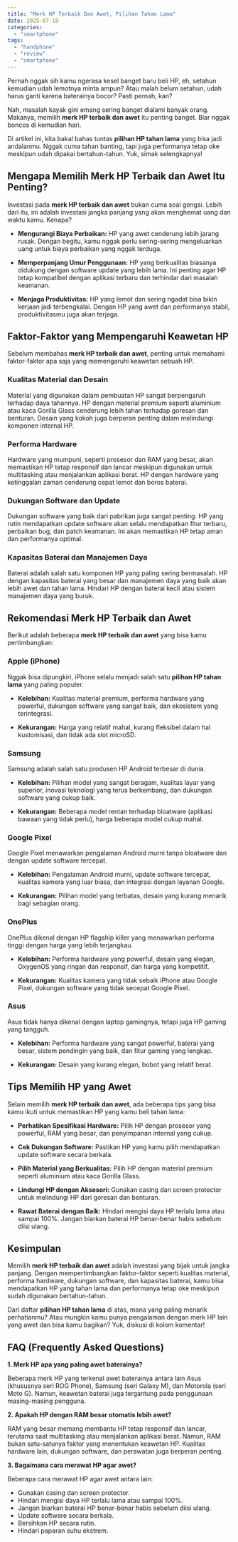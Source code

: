 ```yaml
---
title: "Merk HP Terbaik Dan Awet, Pilihan Tahan Lama"
date: 2025-07-18
categories: 
  - "smartphone"
tags: 
  - "handphone"
  - "review"
  - "smartphone"
---
```


Pernah nggak sih kamu ngerasa kesel banget baru beli HP, eh, setahun kemudian udah lemotnya minta ampun? Atau malah belum setahun, udah harus ganti karena baterainya bocor? Pasti pernah, kan?

Nah, masalah kayak gini emang sering banget dialami banyak orang. Makanya, memilih **merk HP terbaik dan awet** itu penting banget. Biar nggak boncos di kemudian hari.

Di artikel ini, kita bakal bahas tuntas **pilihan HP tahan lama** yang bisa jadi andalanmu. Nggak cuma tahan banting, tapi juga performanya tetap oke meskipun udah dipakai bertahun-tahun. Yuk, simak selengkapnya!

## Mengapa Memilih Merk HP Terbaik dan Awet Itu Penting?

Investasi pada **merk HP terbaik dan awet** bukan cuma soal gengsi. Lebih dari itu, ini adalah investasi jangka panjang yang akan menghemat uang dan waktu kamu. Kenapa?

- **Mengurangi Biaya Perbaikan:** HP yang awet cenderung lebih jarang rusak. Dengan begitu, kamu nggak perlu sering-sering mengeluarkan uang untuk biaya perbaikan yang nggak terduga.
    
- **Memperpanjang Umur Penggunaan:** HP yang berkualitas biasanya didukung dengan software update yang lebih lama. Ini penting agar HP tetap kompatibel dengan aplikasi terbaru dan terhindar dari masalah keamanan.
    
- **Menjaga Produktivitas:** HP yang lemot dan sering ngadat bisa bikin kerjaan jadi terbengkalai. Dengan HP yang awet dan performanya stabil, produktivitasmu juga akan terjaga.
    

## Faktor-Faktor yang Mempengaruhi Keawetan HP

Sebelum membahas **merk HP terbaik dan awet**, penting untuk memahami faktor-faktor apa saja yang memengaruhi keawetan sebuah HP.

### Kualitas Material dan Desain

Material yang digunakan dalam pembuatan HP sangat berpengaruh terhadap daya tahannya. HP dengan material premium seperti aluminium atau kaca Gorilla Glass cenderung lebih tahan terhadap goresan dan benturan. Desain yang kokoh juga berperan penting dalam melindungi komponen internal HP.

### Performa Hardware

Hardware yang mumpuni, seperti prosesor dan RAM yang besar, akan memastikan HP tetap responsif dan lancar meskipun digunakan untuk multitasking atau menjalankan aplikasi berat. HP dengan hardware yang ketinggalan zaman cenderung cepat lemot dan boros baterai.

### Dukungan Software dan Update

Dukungan software yang baik dari pabrikan juga sangat penting. HP yang rutin mendapatkan update software akan selalu mendapatkan fitur terbaru, perbaikan bug, dan patch keamanan. Ini akan memastikan HP tetap aman dan performanya optimal.

### Kapasitas Baterai dan Manajemen Daya

Baterai adalah salah satu komponen HP yang paling sering bermasalah. HP dengan kapasitas baterai yang besar dan manajemen daya yang baik akan lebih awet dan tahan lama. Hindari HP dengan baterai kecil atau sistem manajemen daya yang buruk.

## Rekomendasi Merk HP Terbaik dan Awet

Berikut adalah beberapa **merk HP terbaik dan awet** yang bisa kamu pertimbangkan:

### Apple (iPhone)

Nggak bisa dipungkiri, iPhone selalu menjadi salah satu **pilihan HP tahan lama** yang paling populer.

- **Kelebihan:** Kualitas material premium, performa hardware yang powerful, dukungan software yang sangat baik, dan ekosistem yang terintegrasi.
    
- **Kekurangan:** Harga yang relatif mahal, kurang fleksibel dalam hal kustomisasi, dan tidak ada slot microSD.
    

### Samsung

Samsung adalah salah satu produsen HP Android terbesar di dunia.

- **Kelebihan:** Pilihan model yang sangat beragam, kualitas layar yang superior, inovasi teknologi yang terus berkembang, dan dukungan software yang cukup baik.
    
- **Kekurangan:** Beberapa model rentan terhadap bloatware (aplikasi bawaan yang tidak perlu), harga beberapa model cukup mahal.
    

### Google Pixel

Google Pixel menawarkan pengalaman Android murni tanpa bloatware dan dengan update software tercepat.

- **Kelebihan:** Pengalaman Android murni, update software tercepat, kualitas kamera yang luar biasa, dan integrasi dengan layanan Google.
    
- **Kekurangan:** Pilihan model yang terbatas, desain yang kurang menarik bagi sebagian orang.
    

### OnePlus

OnePlus dikenal dengan HP flagship killer yang menawarkan performa tinggi dengan harga yang lebih terjangkau.

- **Kelebihan:** Performa hardware yang powerful, desain yang elegan, OxygenOS yang ringan dan responsif, dan harga yang kompetitif.
    
- **Kekurangan:** Kualitas kamera yang tidak sebaik iPhone atau Google Pixel, dukungan software yang tidak secepat Google Pixel.
    

### Asus

Asus tidak hanya dikenal dengan laptop gamingnya, tetapi juga HP gaming yang tangguh.

- **Kelebihan:** Performa hardware yang sangat powerful, baterai yang besar, sistem pendingin yang baik, dan fitur gaming yang lengkap.
    
- **Kekurangan:** Desain yang kurang elegan, bobot yang relatif berat.
    

## Tips Memilih HP yang Awet

Selain memilih **merk HP terbaik dan awet**, ada beberapa tips yang bisa kamu ikuti untuk memastikan HP yang kamu beli tahan lama:

- **Perhatikan Spesifikasi Hardware:** Pilih HP dengan prosesor yang powerful, RAM yang besar, dan penyimpanan internal yang cukup.
    
- **Cek Dukungan Software:** Pastikan HP yang kamu pilih mendapatkan update software secara berkala.
    
- **Pilih Material yang Berkualitas:** Pilih HP dengan material premium seperti aluminium atau kaca Gorilla Glass.
    
- **Lindungi HP dengan Aksesori:** Gunakan casing dan screen protector untuk melindungi HP dari goresan dan benturan.
    
- **Rawat Baterai dengan Baik:** Hindari mengisi daya HP terlalu lama atau sampai 100%. Jangan biarkan baterai HP benar-benar habis sebelum diisi ulang.
    

## Kesimpulan

Memilih **merk HP terbaik dan awet** adalah investasi yang bijak untuk jangka panjang. Dengan mempertimbangkan faktor-faktor seperti kualitas material, performa hardware, dukungan software, dan kapasitas baterai, kamu bisa mendapatkan HP yang tahan lama dan performanya tetap oke meskipun sudah digunakan bertahun-tahun.

Dari daftar **pilihan HP tahan lama** di atas, mana yang paling menarik perhatianmu? Atau mungkin kamu punya pengalaman dengan merk HP lain yang awet dan bisa kamu bagikan? Yuk, diskusi di kolom komentar!

## FAQ (Frequently Asked Questions)

**1\. Merk HP apa yang paling awet baterainya?**

Beberapa merk HP yang terkenal awet baterainya antara lain Asus (khususnya seri ROG Phone), Samsung (seri Galaxy M), dan Motorola (seri Moto G). Namun, keawetan baterai juga tergantung pada penggunaan masing-masing pengguna.

**2\. Apakah HP dengan RAM besar otomatis lebih awet?**

RAM yang besar memang membantu HP tetap responsif dan lancar, terutama saat multitasking atau menjalankan aplikasi berat. Namun, RAM bukan satu-satunya faktor yang menentukan keawetan HP. Kualitas hardware lain, dukungan software, dan perawatan juga berperan penting.

**3\. Bagaimana cara merawat HP agar awet?**

Beberapa cara merawat HP agar awet antara lain:

- Gunakan casing dan screen protector.
- Hindari mengisi daya HP terlalu lama atau sampai 100%.
- Jangan biarkan baterai HP benar-benar habis sebelum diisi ulang.
- Update software secara berkala.
- Bersihkan HP secara rutin.
- Hindari paparan suhu ekstrem.
